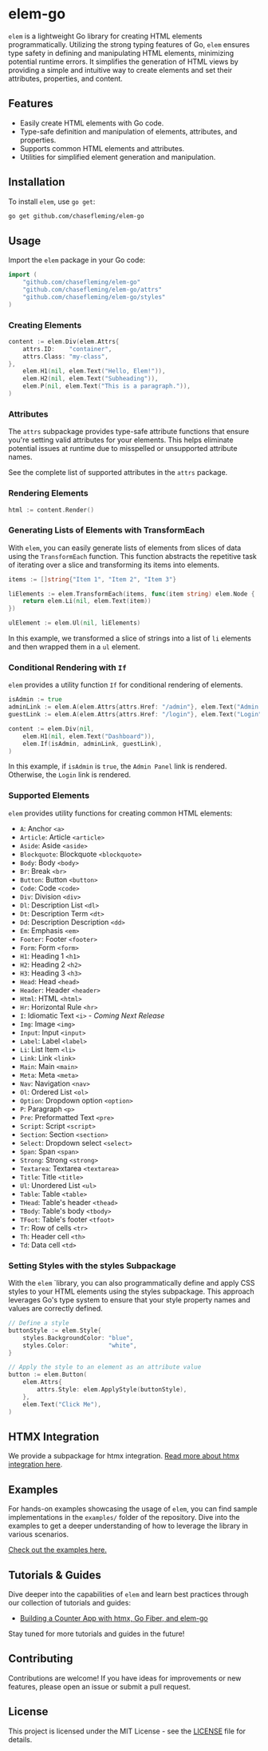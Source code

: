 # elem-go

`elem` is a lightweight Go library for creating HTML elements programmatically. Utilizing the strong typing features of Go, `elem` ensures type safety in defining and manipulating HTML elements, minimizing potential runtime errors. It simplifies the generation of HTML views by providing a simple and intuitive way to create elements and set their attributes, properties, and content.

## Features

- Easily create HTML elements with Go code.
- Type-safe definition and manipulation of elements, attributes, and properties.
- Supports common HTML elements and attributes.
- Utilities for simplified element generation and manipulation.

## Installation

To install `elem`, use `go get`:

```bash
go get github.com/chasefleming/elem-go
```

## Usage

Import the `elem` package in your Go code:

```go
import (
    "github.com/chasefleming/elem-go"
    "github.com/chasefleming/elem-go/attrs"
    "github.com/chasefleming/elem-go/styles"
)
```

### Creating Elements

```go
content := elem.Div(elem.Attrs{
    attrs.ID:    "container",
    attrs.Class: "my-class",
},
    elem.H1(nil, elem.Text("Hello, Elem!")),
    elem.H2(nil, elem.Text("Subheading")),
    elem.P(nil, elem.Text("This is a paragraph.")),
)
```

### Attributes

The `attrs` subpackage provides type-safe attribute functions that ensure you're setting valid attributes for your elements. This helps eliminate potential issues at runtime due to misspelled or unsupported attribute names.

See the complete list of supported attributes in the `attrs` package.

### Rendering Elements

```go
html := content.Render()
```

### Generating Lists of Elements with TransformEach

With `elem`, you can easily generate lists of elements from slices of data using the `TransformEach` function. This function abstracts the repetitive task of iterating over a slice and transforming its items into elements.

```go
items := []string{"Item 1", "Item 2", "Item 3"}

liElements := elem.TransformEach(items, func(item string) elem.Node {
    return elem.Li(nil, elem.Text(item))
})

ulElement := elem.Ul(nil, liElements)
```
In this example, we transformed a slice of strings into a list of `li` elements and then wrapped them in a `ul` element.

### Conditional Rendering with `If`

`elem` provides a utility function `If` for conditional rendering of elements.

```go
isAdmin := true
adminLink := elem.A(elem.Attrs{attrs.Href: "/admin"}, elem.Text("Admin Panel"))
guestLink := elem.A(elem.Attrs{attrs.Href: "/login"}, elem.Text("Login"))

content := elem.Div(nil,
    elem.H1(nil, elem.Text("Dashboard")),
    elem.If(isAdmin, adminLink, guestLink),
)
```

In this example, if `isAdmin` is `true`, the `Admin Panel` link is rendered. Otherwise, the `Login` link is rendered.

### Supported Elements

`elem` provides utility functions for creating common HTML elements:

- `A`: Anchor `<a>`
- `Article`: Article `<article>`
- `Aside`: Aside `<aside>`
- `Blockquote`: Blockquote `<blockquote>`
- `Body`: Body `<body>`
- `Br`: Break `<br>`
- `Button`: Button `<button>`
- `Code`: Code `<code>`
- `Div`: Division `<div>`
- `Dl`: Description List `<dl>`
- `Dt`: Description Term `<dt>`
- `Dd`: Description Description `<dd>`
- `Em`: Emphasis `<em>`
- `Footer`: Footer `<footer>`
- `Form`: Form `<form>`
- `H1`: Heading 1 `<h1>`
- `H2`: Heading 2 `<h2>`
- `H3`: Heading 3 `<h3>`
- `Head`: Head `<head>`
- `Header`: Header `<header>`
- `Html`: HTML `<html>`
- `Hr`: Horizontal Rule `<hr>`
- `I`: Idiomatic Text `<i>` - _Coming Next Release_
- `Img`: Image `<img>`
- `Input`: Input `<input>`
- `Label`: Label `<label>`
- `Li`: List Item `<li>`
- `Link`: Link `<link>`
- `Main`: Main `<main>`
- `Meta`: Meta `<meta>`
- `Nav`: Navigation `<nav>`
- `Ol`: Ordered List `<ol>`
- `Option`: Dropdown option `<option>`
- `P`: Paragraph `<p>`
- `Pre`: Preformatted Text `<pre>`
- `Script`: Script `<script>`
- `Section`: Section `<section>`
- `Select`: Dropdown select `<select>`
- `Span`: Span `<span>`
- `Strong`: Strong `<strong>`
- `Textarea`: Textarea `<textarea>`
- `Title`: Title `<title>`
- `Ul`: Unordered List `<ul>`
- `Table`: Table `<table>`
- `THead`: Table's header `<thead>`
- `TBody`: Table's body `<tbody>`
- `TFoot`: Table's footer `<tfoot>`
- `Tr`: Row of cells `<tr>`
- `Th`: Header cell `<th>`
- `Td`: Data cell `<td>`

### Setting Styles with the styles Subpackage

With the `elem` `library, you can also programmatically define and apply CSS styles to your HTML elements using the styles subpackage. This approach leverages Go's type system to ensure that your style property names and values are correctly defined.

```go
// Define a style
buttonStyle := elem.Style{
    styles.BackgroundColor: "blue",
    styles.Color:           "white",
}

// Apply the style to an element as an attribute value
button := elem.Button(
    elem.Attrs{
        attrs.Style: elem.ApplyStyle(buttonStyle),
    },
    elem.Text("Click Me"),
)
```

## HTMX Integration

We provide a subpackage for htmx integration. [Read more about htmx integration here](HTMX_INTEGRATION.md).

## Examples

For hands-on examples showcasing the usage of `elem`, you can find sample implementations in the `examples/` folder of the repository. Dive into the examples to get a deeper understanding of how to leverage the library in various scenarios.

[Check out the examples here.](./examples)

## Tutorials & Guides

Dive deeper into the capabilities of `elem` and learn best practices through our collection of tutorials and guides:

- [Building a Counter App with htmx, Go Fiber, and elem-go](https://dev.to/chasefleming/building-a-counter-app-with-htmx-go-fiber-and-elem-go-9jd/)

Stay tuned for more tutorials and guides in the future!

## Contributing

Contributions are welcome! If you have ideas for improvements or new features, please open an issue or submit a pull request.

## License

This project is licensed under the MIT License - see the [LICENSE](LICENSE) file for details.